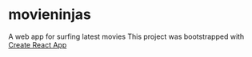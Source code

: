 # movieninjas

A web app for surfing latest movies
This project was bootstrapped with [Create React App](https://github.com/facebook/create-react-app)
